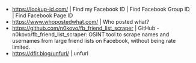 - https://lookup-id.com/ | Find my Facebook ID | Find Facebook Group ID | Find Facebook Page ID
- https://www.whopostedwhat.com/ | Who posted what?
- https://github.com/n0kovo/fb_friend_list_scraper | GitHub - n0kovo/fb_friend_list_scraper: OSINT tool to scrape names and usernames from large friend lists on Facebook, without being rate limited.
- https://dfir.blog/unfurl/ | unfurl
